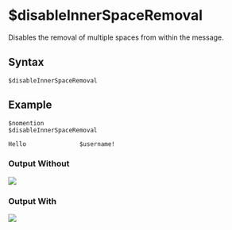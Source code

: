 # $disableInnerSpaceRemoval
Disables the removal of multiple spaces from within the message.

## Syntax
```
$disableInnerSpaceRemoval
```

## Example
```
$nomention
$disableInnerSpaceRemoval

Hello               $username!
```

### Output Without

![](https://user-images.githubusercontent.com/70456337/214134396-560937db-efe6-40e9-b50d-2bd26faab03b.png)

### Output With

![](https://user-images.githubusercontent.com/70456337/214134431-5ac11979-20a4-45ef-b390-918cc4b01370.png)
